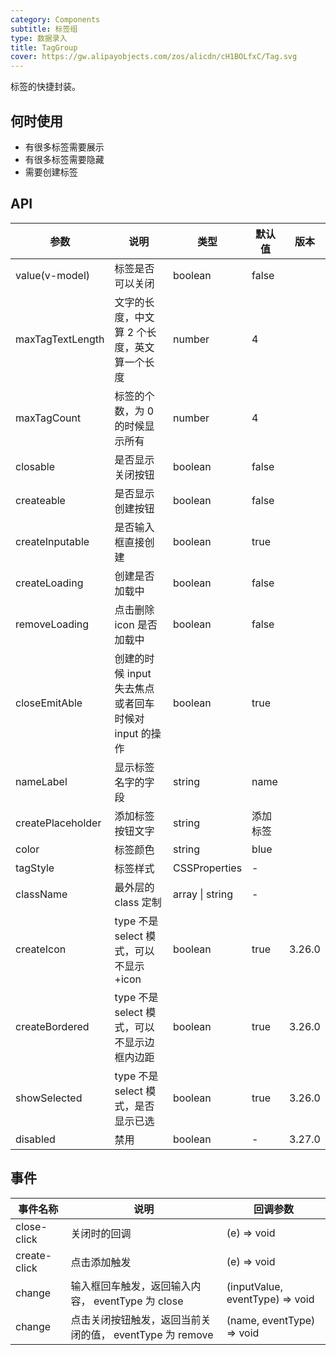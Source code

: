 ```yaml
---
category: Components
subtitle: 标签组
type: 数据录入
title: TagGroup
cover: https://gw.alipayobjects.com/zos/alicdn/cH1BOLfxC/Tag.svg
---
```


标签的快捷封装。

## 何时使用

- 有很多标签需要展示
- 有很多标签需要隐藏
- 需要创建标签

## API

| 参数 | 说明 | 类型 | 默认值 | 版本 |
| --- | --- | --- | --- | --- |
| value(v-model) | 标签是否可以关闭 | boolean | false |  |
| maxTagTextLength | 文字的长度，中文算 2 个长度，英文算一个长度 | number | 4 |  |
| maxTagCount | 标签的个数，为 0 的时候显示所有 | number | 4 |  |
| closable | 是否显示关闭按钮 | boolean | false |  |
| createable | 是否显示创建按钮 | boolean | false |  |
| createInputable | 是否输入框直接创建 | boolean | true |  |
| createLoading | 创建是否加载中 | boolean | false |  |
| removeLoading | 点击删除 icon 是否加载中 | boolean | false |  |
| closeEmitAble | 创建的时候 input 失去焦点或者回车时候对 input 的操作 | boolean | true |  |
| nameLabel | 显示标签名字的字段 | string | name |  |
| createPlaceholder | 添加标签按钮文字 | string | 添加标签 |  |
| color | 标签颜色 | string | blue |  |
| tagStyle | 标签样式 | CSSProperties | - |  |
| className | 最外层的 class 定制 | array \| string | - |  |
| createIcon | type 不是 select 模式，可以不显示+icon | boolean | true | 3.26.0 |
| createBordered | type 不是 select 模式，可以不显示边框内边距 | boolean | true | 3.26.0 |
| showSelected | type 不是 select 模式，是否显示已选 | boolean | true | 3.26.0 |
| disabled | 禁用 | boolean | - | 3.27.0 |

## 事件

| 事件名称 | 说明 | 回调参数 |
| --- | --- | --- |
| close-click | 关闭时的回调 | (e) => void |
| create-click | 点击添加触发 | (e) => void |
| change | 输入框回车触发，返回输入内容， eventType 为 close | (inputValue, eventType) => void |
| change | 点击关闭按钮触发，返回当前关闭的值， eventType 为 remove | (name, eventType) => void |
